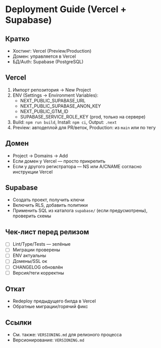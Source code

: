 # Deployment Guide (Vercel + Supabase)

## Кратко
- Хостинг: Vercel (Preview/Production)
- Домен: управляется в Vercel
- БД/Auth: Supabase (PostgreSQL)

## Vercel
1) Импорт репозитория → New Project
2) ENV (Settings → Environment Variables):
   - NEXT_PUBLIC_SUPABASE_URL
   - NEXT_PUBLIC_SUPABASE_ANON_KEY
   - NEXT_PUBLIC_GTM_ID
   - SUPABASE_SERVICE_ROLE_KEY (prod, только на сервере)
3) Build: `npm run build`, Install: `npm ci`, Output: `.next`
4) Preview: автодеплой для PR/веток, Production: из `main` или по тегу

## Домен
- Project → Domains → Add
- Если домен у Vercel — просто прикрепить
- Если у другого регистратора — NS или A/CNAME согласно инструкции Vercel

## Supabase
- Создать проект, получить ключи
- Включить RLS, добавить политики
 - Применить SQL из каталога `supabase/` (если предусмотрены), проверить схемы

## Чек-лист перед релизом
- [ ] Lint/Type/Tests — зелёные
- [ ] Миграции проверены
- [ ] ENV актуальны
- [ ] Домены/SSL ок
- [ ] CHANGELOG обновлён
- [ ] Версия/теги корректны

## Откат
- Redeploy предыдущего билда в Vercel
- Обратные миграции/горячий фикс

## Ссылки
- См. также: `VERSIONING.md` для релизного процесса
- Версионирование: `VERSIONING.md`
